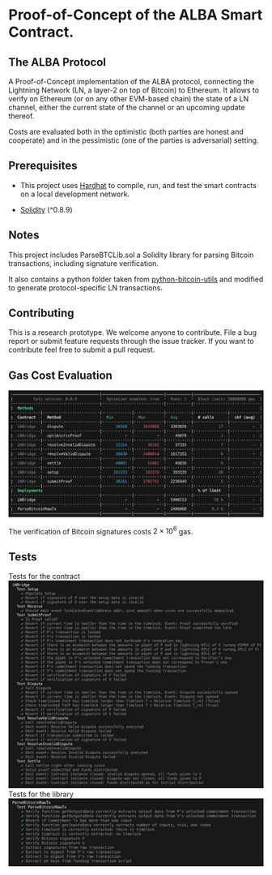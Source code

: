 # Proof-of-Concept of the ALBA Smart Contract.

## The ALBA Protocol
A Proof-of-Concept implementation of the ALBA protocol, connecting the Lightning Network (LN, a layer-2 on top of Bitcoin) to Ethereum. It allows to verify on Ethereum (or on any other EVM-based chain) the state of a LN channel, either the current state of the channel or an upcoming update thereof.

Costs are evaluated both in the optimistic (both parties are honest and cooperate) and in the pessimistic (one of the parties is adversarial) setting.  

## Prerequisites

* This project uses [Hardhat](https://hardhat.org/hardhat-runner/docs/getting-started) to compile, run, and test the smart contracts on a local development network. 

* [Solidity](https://docs.soliditylang.org/en/latest/installing-solidity.html) (^0.8.9)

## Notes
This project includes ParseBTCLib.sol a Solidity library for parsing Bitcoin transactions, including signature verification.

It also contains a python folder taken from [python-bitcoin-utils](https://github.com/karask/python-bitcoin-utils) and modified to generate protocol-specific LN transactions.

## Contributing
This is a research prototype. We welcome anyone to contribute. File a bug report or submit feature requests through the issue tracker. If you want to contribute feel free to submit a pull request.

## Gas Cost Evaluation 
![table](./images/table.png)

The verification of Bitcoin signatures costs $2 \times 10^6$ gas.

## Tests 
Tests for the contract
![tests-contract](./images/tests-contract.png)
Tests for the library
![tests-library](./images/tests-library.png)

